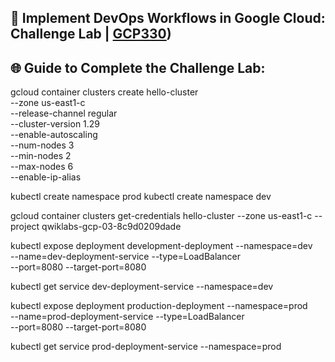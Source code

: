 ## 🚀 Implement DevOps Workflows in Google Cloud: Challenge Lab | [GCP330](https://www.cloudskillsboost.google/catalog_lab/464399))

## 🌐 **Guide to Complete the Challenge Lab:**
gcloud container clusters create hello-cluster \
--zone us-east1-c \
--release-channel regular \
--cluster-version 1.29 \
--enable-autoscaling \
--num-nodes 3 \
--min-nodes 2 \
--max-nodes 6 \
--enable-ip-alias

kubectl create namespace prod
kubectl create namespace dev

gcloud container clusters get-credentials hello-cluster --zone us-east1-c --project qwiklabs-gcp-03-8c9d0209dade

kubectl expose deployment development-deployment --namespace=dev \
--name=dev-deployment-service --type=LoadBalancer \
--port=8080 --target-port=8080

kubectl get service dev-deployment-service --namespace=dev

kubectl expose deployment production-deployment --namespace=prod \
--name=prod-deployment-service --type=LoadBalancer \
--port=8080 --target-port=8080

kubectl get service prod-deployment-service --namespace=prod
